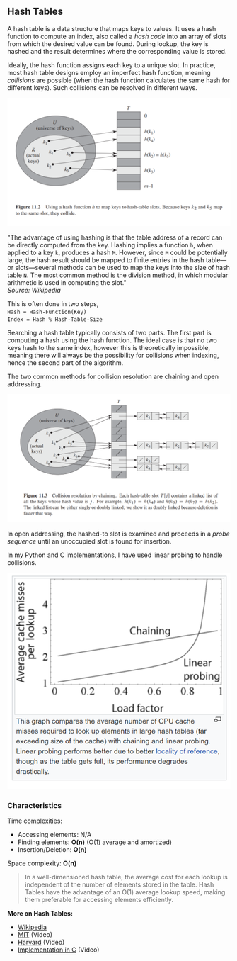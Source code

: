 ## Hash Tables
A hash table is a data structure that maps keys to values.
It uses a hash function to compute an index, also called a _hash code_
into an array of slots from which the desired value can be found.
During lookup, the key is hashed and the result determines where
the corresponding value is stored.

Ideally, the hash function assigns each key to a unique slot.
In practice, most hash table designs employ an imperfect hash function,
meaning _collisions_ are possible (when the hash function calculates
the same hash for different keys). Such collisions can be resolved
in different ways.

![Source: Introduction to Algorithms](media/hash_table.png)

"The advantage of using hashing is that the table address of a record can be directly computed from the key. 
Hashing implies a function `h`, when applied to a key `k`, produces a hash `M`. 
However, since `M` could be potentially large, the hash result should be mapped to finite entries in the 
hash table—or slots—several methods can be used to map the keys into the size of hash table `N`. 
The most common method is the division method, in which modular arithmetic is used in computing the slot." \
_Source: Wikipedia_

This is often done in two steps, \
`Hash = Hash-Function(Key)` \
`Index = Hash % Hash-Table-Size`

Searching a hash table typically consists of two parts.
The first part is computing a hash using the hash function.
The ideal case is that no two keys hash to the same index, however
this is theoretically impossible, meaning there will always be the possibility
for collisions when indexing, hence the second part of the algorithm.

The two common methods for collision resolution are chaining and open addressing.

![Source: Introduction to Algorithms](media/hash_tables_chaining.png)


In open addressing, the hashed-to slot is examined and proceeds in a 
_probe sequence_ until an unoccupied slot is found for insertion.

In my Python and C implementations, I have used linear probing to handle collisions.

![Source: Wikipedia](media/chaining_vs_linear_probing.png)

### Characteristics
Time complexities:
* Accessing elements: N/A
* Finding elements: **O(n)** (O(1) average and amortized)
* Insertion/Deletion: **O(n)**

Space complexity: **O(n)**

> In a well-dimensioned hash table, the average cost for each lookup is independent
> of the number of elements stored in the table. Hash Tables have the advantage of
> an O(1) average lookup speed, making them preferable for accessing elements efficiently. 

**More on Hash Tables:**
* [Wikipedia](https://en.wikipedia.org/wiki/Hash_table)
* [MIT](https://en.wikipedia.org/wiki/Hash_table) (Video)
* [Harvard](https://youtu.be/nvzVHwrrub0) (Video)
* [Implementation in C](https://youtu.be/wg8hZxMRwcw) (Video)
